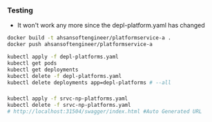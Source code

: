 
### Testing
- It won't work any more since the depl-platform.yaml has changed 
```bash
docker build -t ahsansoftengineer/platformservice-a .
docker push ahsansoftengineer/platformservice-a

kubectl apply -f depl-platforms.yaml
kubectl get pods
kubectl get deployments
kubectl delete -f depl-platforms.yaml
kubectl delete deployments app=depl-platforms # --all
```

###
```bash
kubectl apply -f srvc-np-platforms.yaml
kubectl delete -f srvc-np-platforms.yaml
# http://localhost:31504/swagger/index.html #Auto Generated URL
```